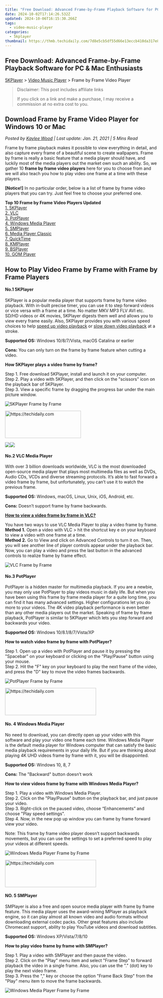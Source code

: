 ```yaml
---
title: "Free Download: Advanced Frame-by-Frame Playback Software for PC & Mac Enthusiasts"
date: 2024-10-02T17:14:26.532Z
updated: 2024-10-06T16:15:30.266Z
tags:
  - video-music-player
categories:
  - 5kplayer
thumbnail: https://thmb.techidaily.com/7d8e5cb5df55d66e13eccb410da317e8e46922b45efc55e50a00217c7dbf8c3a.png
---
```


## Free Download: Advanced Frame-by-Frame Playback Software for PC & Mac Enthusiasts

[5KPlayer](https://tools.techidaily.com/5kplayer/products/) \> [Video Music Player](https://tools.techidaily.com/5kplayer/video-music-player/) \> Frame by Frame Video Player

>  Disclaimer: This post includes affiliate links
>
>  If you click on a link and make a purchase, I may receive a commission at no extra cost to you.
>

## Download Frame by Frame Video Player for Windows 10 or Mac

 _Posted by [Kaylee Wood](https://www.quora.com/profile/Amanda-Hu-21) | Last update: Jan. 21, 2021 | 5 Mins Read_

Frame by frame playback makes it possible to view everything in detail, and also capture every frame of a beautiful scene to create wallpapers. Frame by frame is really a basic feature that a media player should have, and luckily most of the media players out the market own such an ability. So, we gather 10 **frame by frame video players** here for you to choose from and we will also teach you how to play video one frame at a time with these players.

**\[Notice!\]** In no particular order, below is a list of frame by frame video players that you can try. Just feel free to choose your preferred one.

**Top 10 Frame by Frame Video Players Updated**  
[1\. 5KPlayer](https://tools.techidaily.com/5kplayer/video-music-player/)  
[2\. VLC](https://tools.techidaily.com/5kplayer/video-music-player/)  
[3\. PotPlayer](https://tools.techidaily.com/5kplayer/video-music-player/)  
[4\. Windows Media Player](https://tools.techidaily.com/5kplayer/video-music-player/)  
[5\. SMPlayer](https://tools.techidaily.com/5kplayer/video-music-player/)  
[6\. Media Player Classic](https://tools.techidaily.com/5kplayer/video-music-player/)  
[7\. QuickTime](https://tools.techidaily.com/5kplayer/video-music-player/)  
[8\. KMPlayer](https://tools.techidaily.com/5kplayer/video-music-player/)  
[9\. BSPlayer](https://tools.techidaily.com/5kplayer/video-music-player/)  
[10\. GOM Player](https://tools.techidaily.com/5kplayer/video-music-player/)  

## How to Play Video Frame by Frame with Frame by Frame Players

#### **No.1 5KPlayer**

5KPlayer is a popular media player that supports frame by frame video playback. With in-built precise timer, you can use it to step forward videos or vice versa with a frame at a time. No matter MKV MP3 FLV AVI etc. SD/HD videos or 4K movies, 5KPlayer digests them well and allows you to view every frame easily. Also, 5KPlayer provides you with various speed choices to help [speed up video playback](https://tools.techidaily.com/5kplayer/video-music-player/) or [slow down video playback](https://tools.techidaily.com/5kplayer/video-music-player/) at a stroke.

**Supported OS:** Windows 10/8/7/Vista, macOS Catalina or earlier

**Cons:** You can only turn on the frame by frame feature when cutting a video.

**How 5KPlayer plays a video frame by frame?**

Step 1\. Free download 5KPlayer, install and launch it on your computer.  
 Step 2\. Play a video with 5KPlayer, and then click on the "scissors" icon on the playback bar of 5KPlayer.  
 Step 3\. View a specific frame by dragging the progress bar under the main picture window.

![5KPlayer Frame by Frame](https://www.5kplayer.com/video-music-player/../vlc/img/5kplayer-frame-by-frame.jpg)

<!-- affiliate ads begin -->
<a href="https://bluettius.sjv.io/c/5597632/2139112/17108" target="_top" id="2139112">
  <img src="//a.impactradius-go.com/display-ad/17108-2139112" border="0" alt="https://techidaily.com" width="250" height="90"/>
</a>
<img height="0" width="0" src="https://bluettius.sjv.io/i/5597632/2139112/17108" style="position:absolute;visibility:hidden;" border="0" />
<!-- affiliate ads end -->

[![](https://www.5kplayer.com/video-music-player/../button/freedownwhitewin.png)](https://tools.techidaily.com/5kplayer/products/)[![](https://www.5kplayer.com/video-music-player/../button/freedownbackmac.png)](https://tools.techidaily.com/5kplayer/products/)

#### **No.2 VLC Media Player**

With over 3 billion downloads worldwide, VLC is the most downloaded open-source media player that plays most multimedia files as well as DVDs, Audio CDs, VCDs and diverse streaming protocols. It’s able to fast forward a video frame by frame, but unfortunately, you can’t use it to watch the previous frame.

**Supported OS:** Windows, macOS, Linux, Unix, iOS, Android, etc.

**Cons:** Doesn’t support frame by frame backwards.

**[How to view a video frame by frame in VLC?](https://tools.techidaily.com/5kplayer/products/)**

You have two ways to use VLC Media Player to play a video frame by frame.  
**Method 1.** Open a video with VLC > hit the shortcut key e on your keyboard to view a video with one frame at a time.  
**Method 2.** Go to View and click on Advanced Controls to turn it on. Then, you will see another line of player controls appear under the playback bar. Now, you can play a video and press the last button in the advanced controls to realize frame by frame effect.

![VLC Frame by Frame](https://www.5kplayer.com/video-music-player/../vlc/img/vlc-frame-by-frame-button.jpg)

#### **No.3 PotPlayer**

PotPlayer is a hidden master for multimedia playback. If you are a newbie, you may only use PotPlayer to play videos music in daily life. But when you have been using this frame by frame media player for a quite long time, you can find it has many advanced settings. Higher configurations let you do more to your videos. The 4K video playback performance is even better than any other media players out the market. Speaking of frame by frame playback, PotPlayer is similar to 5KPlayer which lets you step forward and backwards your video.

**Supported OS:** Windows 10/8.1/8/7/Vista/XP

**How to watch video frame by frame with PotPlayer?**

Step 1\. Open up a video with PotPlayer and pause it by pressing the "Spacebar" on your keyboard or clicking on the "Play/Pause" button using your mouse.   
 Step 2\. Hit the "F" key on your keyboard to play the next frame of the video, and press the "D" key to move the video frames backwards.

![PotPlayer Frame by Frame](https://www.5kplayer.com/video-music-player/img/potplayer-frame-by-frame.jpg)

<!-- affiliate ads begin -->
<a href="https://aligracehair.sjv.io/c/5597632/1885943/19272" target="_top" id="1885943">
  <img src="//a.impactradius-go.com/display-ad/19272-1885943" border="0" alt="https://techidaily.com" width="300" height="90"/>
</a>
<img height="0" width="0" src="https://aligracehair.sjv.io/i/5597632/1885943/19272" style="position:absolute;visibility:hidden;" border="0" />
<!-- affiliate ads end -->

#### **No. 4 Windows Media Player**

No need to download, you can directly open up your video with this software and play your video one frame each time. Windows Media Player is the default media player for Windows computer that can satisfy the basic media playback requirements in your daily life. But if you are thinking about playing 4K UHD videos frame by frame with it, you will be disappointed.

**Supported OS:** Windows 10, 8, 7

**Cons:** The "Backward" button doesn’t work

**How to view videos frame by frame with Windows Media Player?**

Step 1\. Play a video with Windows Media Player.  
 Step 2\. Click on the "Play/Pause" button on the playback bar, and just pause your video.  
 Step 3\. Right-click on the paused video, choose “Enhancements” and choose "Play speed settings".  
 Step 4\. Now, in the new pop up window you can frame by frame forward view your video.

Note: This frame by frame video player doesn’t support backwards movements, but you can use the settings to set a preferred speed to play your videos at different speeds.

![Windows Media Player Frame by Frame](https://www.5kplayer.com/video-music-player/img/wmp-frame-by-frame.jpg)

<!-- affiliate ads begin -->
<a href="https://aligracehair.sjv.io/c/5597632/1925484/19272" target="_top" id="1925484">
  <img src="//a.impactradius-go.com/display-ad/19272-1925484" border="0" alt="https://techidaily.com" width="300" height="90"/>
</a>
<img height="0" width="0" src="https://aligracehair.sjv.io/i/5597632/1925484/19272" style="position:absolute;visibility:hidden;" border="0" />
<!-- affiliate ads end -->

#### **NO. 5 SMPlayer**

SMPlayer is also a free and open source media player with frame by frame feature. This media player uses the award-wining MPlayer as playback engine, so it can play almost all known video and audio formats without downloading external codec packs. Other great features also include Chromecast support, ability to play YouTube videos and download subtitles.

**Supported OS:** Windows XP/Vista/7/8/10

**How to play video frame by frame with SMPlayer?**

Step 1\. Play a video with SMPlayer and then pause the video.  
 Step 2\. Click on the "Play" menu item and select "Frame Step" to forward playback the video in a single frame. Also, you can use the "." (dot) key to play the next video frame.  
 Step 3\. Press the "," key or choose the option "Frame Back Step" from the "Play" menu item to move the frame backwards.

![Windows Media Player Frame by Frame](https://www.5kplayer.com/video-music-player/img/smplayer-frame-by-frame.jpg)

<!-- affiliate ads begin -->
<span id="1531879">
					<video width="864" height="1536" style="cursor:pointer"
           poster="//a.impactradius-go.com/display-clicktoplayimage/1531879.png"
           onclick="if(!this.playClicked){this.play();this.setAttribute('controls',true);this.playClicked=true;}">
	   <source src="//a.impactradius-go.com/display-ad/16446-1531879">
	   <img src="//a.impactradius-go.com/display-clicktoplayimage/1531879.png" style="border: none; height: 100%; width: 100%; object-fit: contain">
	</video>
	<div style="width:540px;text-align:center"><a href="javascript:window.open(decodeURIComponent('https%3A%2F%2Flaganoo.pxf.io%2Fc%2F5597632%2F1531879%2F16446'), '_blank');void(0);">Click here</a></div>
</span>
<img height="0" width="0" src="https://imp.pxf.io/i/5597632/1531879/16446" style="position:absolute;visibility:hidden;" border="0" />
<!-- affiliate ads end -->

#### **No.6 Media Player Classic (Home Cinema)**

MPC-HC would be the most lightweight, open source media player in the world that can run smoothly even on old computer back from 2000\. It plays all common video and audio file formats without errors. Its spyware free and ads free make it one of the most popular media players. However, it’s no longer under development since 2017, which means it will have problems when playing 4K, 360-degree or any other new type of media files.

**Supported OS:** Windows

**Cons:** No longer under development

**How to use MPC to play video frame by frame?**

Step 1\. Simply open a video you want to play frame by frame.  
 Step 2\. Press "Ctrl + Right Arrow" key on your keyboard to move to the next video frame.

Note: Similar to VLC Media Player, this video player also doesn’t support moving video frames backwards.

#### **No.7 QuickTime Player**

QuickTime player is the default media player for Mac OS. Once supporting Windows OS, but now it has stopped the update on Windows PC.

**Supported OS:** macOS

**Cons:** No longer update on Windows PC

**How to view video frame by frame via QuickTime?**

You can hold down "K" and tap "J" or "L" view your video in either rewind or forward frame by frame. Or simply pause with the space bar on your keyboard and use left-right arrow keys to play a video frame by frame.

#### **No. 8 KMPlayer**

KMPlayer is developed by the same developer as PotPlayer. Though PotPlayer is better with the overall performance, KMPlayer performs perfectly acting as a frame by frame video player. You can even choose a 32-bit version or 64-bit version for Windows PC.

**Supported OS:** Windows, macOS, iOS, Android

**How to watch videos frame by frame using KMPlayer?**

Step 1\. Play a video and then pause it with "Spacebar" on your keyboard.  
 Step 2\. Press "F" to advance frame and rewind frames by pressing "Shift + F".

#### **No.9 BSPlayer**

BSPlayer has gained more than 70 million users and has been translated into more than 90 languages worldwide. It is also a light-weight frame by frame media player consuming low CPU when playing HD DVD and AVCHD videos even on less capable computers. Better still, it can even play back any YouTube movie directly from the internet and save it to local disk.

**Supported OS:** Windows 98/ME/2000/XP/Vista/Windows 7

**Cons:** No Mac version

**How to use BSPlayer frame by frame feature?**

Step 1\. Launch BSPlayer and right-click on the interface.   
 Step 2\. Go to "Options > Preferences > General" and then deselect the option "Seek by keyframes (AVI and MKV files)".  
 Step 3\. Play a video with BSPlayer and pause the video. Now, use the "Right Arrow" key to move the video frames one after another, and press the "Left Arrow" key to rewind the video frames.

#### **No.10 GOM Player**

The most shining part of this frame by frame player should be its ability to search and sync subtitles. Also with the ability to download codec, this multimedia player can play a variety of video and audio file formats, even covering the [360-degree video playback](https://tools.techidaily.com/5kplayer/video-music-player/). 

**Supported OS:** Windows 10/8/1/8/7, Mac OS X 10.13 or higher

**Cons:** Doesn’t offer any option to rewind video frames.

**How to frame by frame play a video with GOM Player?**

Step 1\. Play a video using GOM Player and then pause the video.  
 Step 2\. Hit the "F" button on the keyboard to start playing video frame by frame.

**Wrap up**

Hope this page is helpful. If you only need the frame by frame feature, you can choose any one of them. If you need more advanced features like [4K video playback](https://tools.techidaily.com/5kplayer/video-music-player/), DVD playback, 360-degree video playback, [AirPlay mirroring](https://tools.techidaily.com/5kplayer/airplay/), [DLNA streaming](https://tools.techidaily.com/5kplayer/dlna/) or [online video download](https://tools.techidaily.com/5kplayer/youtube-download/), we suggest you to choose 5KPlayer that is quite comprehensive for multimedia experiences. 

[![](https://www.5kplayer.com/video-music-player/../button/freedownwhitewin.png)](https://tools.techidaily.com/5kplayer/products/)[![](https://www.5kplayer.com/video-music-player/../button/freedownbackmac.png)](https://tools.techidaily.com/5kplayer/products/)

<ins class="adsbygoogle"
     style="display:block"
     data-ad-format="autorelaxed"
     data-ad-client="ca-pub-7571918770474297"
     data-ad-slot="1223367746"></ins>

<ins class="adsbygoogle"
     style="display:block"
     data-ad-client="ca-pub-7571918770474297"
     data-ad-slot="8358498916"
     data-ad-format="auto"
     data-full-width-responsive="true"></ins>

<span class="atpl-alsoreadstyle">Also read:</span>
<div><ul>
<li><a href="https://visual-screen-recording.techidaily.com/new-streamline-your-video-capture-on-youtube-for-2024/"><u>[New] Streamline Your Video Capture on YouTube for 2024</u></a></li>
<li><a href="https://win-able.techidaily.com/1722995959997-solved-steam-cant-log-in/"><u>[SOLVED] Steam Can't Log In</u></a></li>
<li><a href="https://extra-resources.techidaily.com/avoiding-pitfalls-in-submitting-to-apple/"><u>Avoiding Pitfalls in Submitting to Apple</u></a></li>
<li><a href="https://win-dash.techidaily.com/free-download-win-a-copy-of-wonderfox-dvd-ripper-in-our-seasonal-contest/"><u>Free Download: Win a Copy of WonderFox DVD Ripper in Our Seasonal Contest!</u></a></li>
<li><a href="https://fix-guide.techidaily.com/how-to-fix-unfortunately-contacts-has-stopped-error-on-xiaomi-mix-fold-3-drfone-by-drfone-fix-android-problems-fix-android-problems/"><u>How to Fix Unfortunately, Contacts Has Stopped Error on Xiaomi Mix Fold 3 | Dr.fone</u></a></li>
<li><a href="https://fox-friendly.techidaily.com/in-2024-a-deep-dive-into-luts-for-image-enhancement/"><u>In 2024, A Deep Dive Into LUTs for Image Enhancement</u></a></li>
<li><a href="https://phone-solutions.techidaily.com/in-2024-how-to-watch-hulu-outside-us-on-poco-x5-drfone-by-drfone-virtual-android/"><u>In 2024, How to Watch Hulu Outside US On Poco X5 | Dr.fone</u></a></li>
<li><a href="https://extra-information.techidaily.com/podcast-prelude-selecting-in-sync-sonic-sources/"><u>Podcast Prelude Selecting In-Sync Sonic Sources</u></a></li>
<li><a href="https://driver-download.techidaily.com/ralink-wireless-network-adapter-how-to-find-and-install-drivers-on-a-windows-system/"><u>Ralink Wireless Network Adapter: How to Find and Install Drivers on a Windows System</u></a></li>
<li><a href="https://video-creation-software.techidaily.com/updated-2024-approved-animate-like-a-pro-top-8-software-options-for-mac-and-windows/"><u>Updated 2024 Approved Animate Like a Pro Top 8 Software Options for Mac and Windows</u></a></li>
<li><a href="https://video-creation-software.techidaily.com/updated-2024-approved-from-adventure-to-art-editing-gopro-videos-on-mac-made-easy/"><u>Updated 2024 Approved From Adventure to Art Editing GoPro Videos on Mac Made Easy</u></a></li>
<li><a href="https://video-creation-software.techidaily.com/updated-2024-approved-the-art-of-screenshot-sharing-tips-and-tricks-for-ps4-gamers/"><u>Updated 2024 Approved The Art of Screenshot Sharing Tips and Tricks for PS4 Gamers</u></a></li>
<li><a href="https://video-creation-software.techidaily.com/updated-2024-approved-ultimate-guide-to-text-tracking-software-2023-edition/"><u>Updated 2024 Approved Ultimate Guide to Text Tracking Software 2023 Edition</u></a></li>
<li><a href="https://video-creation-software.techidaily.com/updated-2024-approved-video-editing-mastery-top-effects-to-elevate-your-videos/"><u>Updated 2024 Approved Video Editing Mastery Top Effects to Elevate Your Videos</u></a></li>
<li><a href="https://video-creation-software.techidaily.com/updated-from-script-to-screen-10-famous-movies-crafted-with-final-cut-pro/"><u>Updated From Script to Screen 10 Famous Movies Crafted with Final Cut Pro</u></a></li>
<li><a href="https://video-creation-software.techidaily.com/updated-in-2024-get-noticed-with-animated-logos-best-free-tools-and-design-tips/"><u>Updated In 2024, Get Noticed with Animated Logos Best Free Tools and Design Tips</u></a></li>
<li><a href="https://video-creation-software.techidaily.com/updated-in-2024-get-started-with-filmora-scrn-a-quick-and-easy-guide-to-desktop-recording/"><u>Updated In 2024, Get Started with Filmora Scrn A Quick and Easy Guide to Desktop Recording</u></a></li>
</ul></div>

